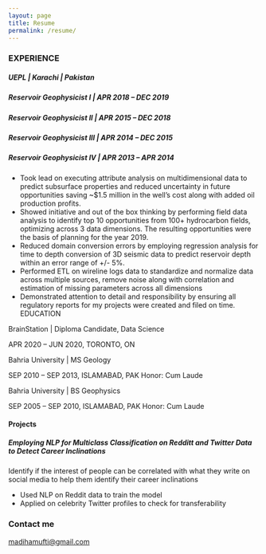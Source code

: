 ```yaml
---
layout: page
title: Resume
permalink: /resume/
---
```


### EXPERIENCE 

##### UEPL | Karachi | Pakistan
##### Reservoir Geophysicist I | APR 2018 – DEC 2019
##### Reservoir Geophysicist II | APR 2015 – DEC 2018
##### Reservoir Geophysicist III | APR 2014 – DEC 2015
##### Reservoir Geophysicist IV | APR 2013 – APR 2014

 - Took lead on executing attribute analysis on multidimensional data to predict subsurface properties and reduced uncertainty in future opportunities saving ~$1.5 million in the well’s cost along with added oil production profits.
- Showed initiative and out of the box thinking by performing field data analysis to identify top 10 opportunities from 100+ hydrocarbon fields, optimizing across 3 data dimensions. The resulting opportunities were the basis of planning for the year 2019.
- Reduced domain conversion errors by employing regression analysis for time to depth conversion of 3D seismic data to predict reservoir depth within an error range of +/- 5%.
 - Performed ETL on wireline logs data to standardize and normalize data across multiple sources, remove noise along with correlation and estimation of missing parameters across all dimensions
- Demonstrated attention to detail and responsibility by ensuring all regulatory reports for my projects were created and filed on time. 
EDUCATION

BrainStation | Diploma Candidate, Data Science

APR 2020 – JUN 2020, TORONTO, ON

Bahria University | MS Geology 

SEP  2010 – SEP 2013, ISLAMABAD, PAK
Honor: Cum Laude

Bahria University | BS Geophysics

SEP  2005 – SEP 2010, ISLAMABAD, PAK
Honor: Cum Laude 


#### Projects
##### Employing NLP for Multiclass Classification on Redditt and Twitter Data to Detect Career Inclinations 

Identify if the interest of people can be correlated with what they write on social media to help them identify their career inclinations

- Used NLP on Reddit data to train the model
- Applied on celebrity Twitter profiles to check for transferability

### Contact me

[madihamufti@gmail.com](mailto:madihamufti@gmail.com)
